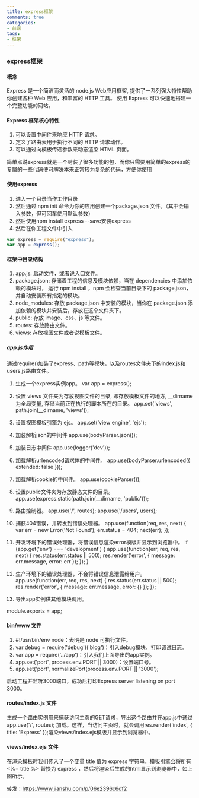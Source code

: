 ```yaml
---
title: express框架
comments: true
categories: 
- 前端
tags: 
- 框架
---
```


### express框架

#### 概念

Express 是一个简洁而灵活的 node.js Web应用框架, 提供了一系列强大特性帮助你创建各种 Web 应用，和丰富的 HTTP 工具。
使用 Express 可以快速地搭建一个完整功能的网站。

<!-- more -->

#### Express 框架核心特性

01. 可以设置中间件来响应 HTTP 请求。
02. 定义了路由表用于执行不同的 HTTP 请求动作。
03. 可以通过向模板传递参数来动态渲染 HTML 页面。

简单点说express就是一个封装了很多功能的包，而你只需要用简单的express的专属的一些代码便可解决本来正常较为复杂的代码，方便你使用

#### 使用express

01. 进入一个目录当作工作目录
02. 然后通过 npm init 命令为你的应用创建一个package.json 文件。（其中会输入参数，但可回车使用默认参数）
03. 然后使用npm install express --save安装express
04. 然后在你工程文件中引入

```javascript
var express = require("express");
var app = express();
```

#### 框架中目录结构

01. app.js: 启动文件，或者说入口文件。
02. package.json: 存储着工程的信息及模块依赖，当在 dependencies 中添加依赖的模块时， 运行 npm install ，npm 会检查当前目录下的 package.json，并自动安装所有指定的模块。
03. node_modules: 存放 package.json 中安装的模块，当你在 package.json 添加依赖的模块并安装后，存放在这个文件夹下。
04. public: 存放 image、css、js 等文件。
05. routes: 存放路由文件。
06. views: 存放视图文件或者说模板文件。

##### app.js作用

通过require()加装了express、path等模块，以及routes文件夹下的index.js和users.js路由文件。

01. 生成一个express实例app。
var app = express(); 

02. 设置 views 文件夹为存放视图文件的目录, 即存放模板文件的地方, __dirname 为全局变量, 存储当前正在执行的脚本所在的目录。
app.set('views', path.join(__dirname, 'views')); 

03. 设置视图模板引擎为 ejs。
app.set('view engine', 'ejs'); 

04. 加装解析json的中间件
app.use(bodyParser.json()); 

05. 加装日志中间件
app.use(logger('dev')); 

06. 加载解析urlencoded请求体的中间件。
app.use(bodyParser.urlencoded({ extended: false })); 

07. 加载解析cookie的中间件。
app.use(cookieParser()); 

08. 设置public文件夹为存放静态文件的目录。
app.use(express.static(path.join(__dirname, 'public'))); 

09. 路由控制器。
app.use('/', routes); 
app.use('/users', users); 

10. 捕获404错误，并转发到错误处理器。
app.use(function(req, res, next) {
var err = new Error('Not Found'); 
err.status = 404; 
next(err); 
}); 

11. 开发环境下的错误处理器，将错误信息渲染error模版并显示到浏览器中。
if (app.get('env') === 'development') {
app.use(function(err, req, res, next) {
res.status(err.status || 500); 
res.render('error', {
message: err.message, 
error: err
}); 
}); 
}

12. 生产环境下的错误处理器，不会将错误信息泄露给用户。
app.use(function(err, req, res, next) {
res.status(err.status || 500); 
res.render('error', {
message: err.message, 
error: {}
}); 
}); 

13. 导出app实例供其他模块调用。

module.exports = app; 

#### bin/www 文件

01. #!/usr/bin/env node：表明是 node 可执行文件。
02. var debug = require('debug')('blog')：引入debug模块，打印调试日志。
03. var app = require('../app')：引入我们上面导出的app实例。
04. app.set('port', process.env.PORT || 3000)：设置端口号。
05. app.set('port', normalizePort(process.env.PORT || '3000');

启动工程并监听3000端口，成功后打印Express server listening on port 3000。

#### routes/index.js 文件

生成一个路由实例用来捕获访问主页的GET请求，导出这个路由并在app.js中通过app.use('/', routes); 加载。这样，当访问主页时，就会调用res.render('index', { title: 'Express' });渲染views/index.ejs模版并显示到浏览器中。

#### views/index.ejs 文件

在渲染模板时我们传入了一个变量 title 值为 express 字符串，模板引擎会将所有 <%= title %> 替换为 express ，然后将渲染后生成的html显示到浏览器中，如上图所示。

转发：https://www.jianshu.com/p/06e2396c6df2
